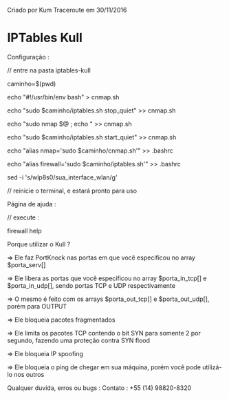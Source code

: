 Criado por Kum Traceroute em 30/11/2016

# IPTables Kull

Configuração :

// entre na pasta iptables-kull

caminho=$(pwd)

echo "#!/usr/bin/env bash" > cnmap.sh

echo "sudo $caminho/iptables.sh stop_quiet" >> cnmap.sh

echo "sudo nmap $@ ; echo " >> cnmap.sh

echo "sudo $caminho/iptables.sh start_quiet" >> cnmap.sh

echo "alias nmap='sudo $caminho/cnmap.sh'" >> .bashrc

echo "alias firewall='sudo $caminho/iptables.sh'" >> .bashrc

sed -i 's/wlp8s0/sua_interface_wlan/g'

// reinicie o terminal, e estará pronto para uso

Página de ajuda :

// execute :

firewall help

Porque utilizar o Kull ?

=> Ele faz PortKnock nas portas em que você especificou no array $porta_serv[]

=> Ele libera as portas que você especificou no array $porta_in_tcp[] e $porta_in_udp[], sendo portas TCP e UDP respectivamente

=> O mesmo é feito com os arrays $porta_out_tcp[] e $porta_out_udp[], porém para OUTPUT

=> Ele bloqueia pacotes fragmentados

=> Ele limita os pacotes TCP contendo o bit SYN para somente 2 por segundo, fazendo uma proteção contra SYN flood

=> Ele bloqueia IP spoofing

=> Ele bloqueia o ping de chegar em sua máquina, porém você pode utilizá-lo nos outros

Qualquer duvida, erros ou bugs :
Contato : +55 (14) 98820-8320
